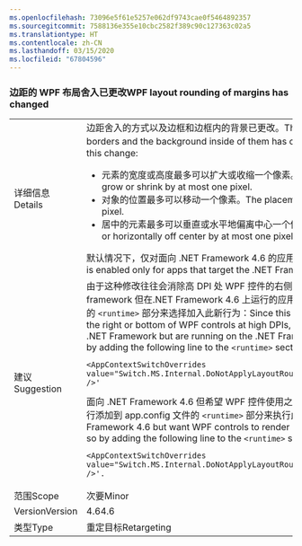 ```yaml
---
ms.openlocfilehash: 73096e5f61e5257e062df9743cae0f5464892357
ms.sourcegitcommit: 7588136e355e10cbc2582f389c90c127363c02a5
ms.translationtype: HT
ms.contentlocale: zh-CN
ms.lasthandoff: 03/15/2020
ms.locfileid: "67804596"
---
```

### <a name="wpf-layout-rounding-of-margins-has-changed"></a><span data-ttu-id="e9510-101">边距的 WPF 布局舍入已更改</span><span class="sxs-lookup"><span data-stu-id="e9510-101">WPF layout rounding of margins has changed</span></span>

|   |   |
|---|---|
|<span data-ttu-id="e9510-102">详细信息</span><span class="sxs-lookup"><span data-stu-id="e9510-102">Details</span></span>|<span data-ttu-id="e9510-103">边距舍入的方式以及边框和边框内的背景已更改。</span><span class="sxs-lookup"><span data-stu-id="e9510-103">The way in which margins are rounded and borders and the background inside of them has changed.</span></span> <span data-ttu-id="e9510-104">此更改的结果是：</span><span class="sxs-lookup"><span data-stu-id="e9510-104">As a result of this change:</span></span><ul><li><span data-ttu-id="e9510-105">元素的宽度或高度最多可以扩大或收缩一个像素。</span><span class="sxs-lookup"><span data-stu-id="e9510-105">The width or height of elements may grow or shrink by at most one pixel.</span></span></li><li><span data-ttu-id="e9510-106">对象的位置最多可以移动一个像素。</span><span class="sxs-lookup"><span data-stu-id="e9510-106">The placement of an object can move by at most one pixel.</span></span></li><li><span data-ttu-id="e9510-107">居中的元素最多可以垂直或水平地偏离中心一个像素。</span><span class="sxs-lookup"><span data-stu-id="e9510-107">Centered elements can be vertically or horizontally off center by at most one pixel.</span></span></li></ul><span data-ttu-id="e9510-108">默认情况下，仅对面向 .NET Framework 4.6 的应用启用此新布局。</span><span class="sxs-lookup"><span data-stu-id="e9510-108">By default, this new layout is enabled only for apps that target the .NET Framework 4.6.</span></span>|
|<span data-ttu-id="e9510-109">建议</span><span class="sxs-lookup"><span data-stu-id="e9510-109">Suggestion</span></span>|<span data-ttu-id="e9510-110">由于这种修改往往会消除高 DPI 处 WPF 控件的右侧或底部剪辑，因此面向早期版本的 .NET framework 但在.NET Framework 4.6 上运行的应用可以通过将下面的行添加到 app.config 文件的 <code>&lt;runtime&gt;</code> 部分来选择加入此新行为：</span><span class="sxs-lookup"><span data-stu-id="e9510-110">Since this modification tends to eliminate clipping of the right or bottom of WPF controls at high DPIs, apps that target earlier versions of the .NET Framework but are running on the .NET Framework 4.6 can opt into this new behavior by adding the following line to the <code>&lt;runtime&gt;</code> section of the app.config file:</span></span><pre><code class="lang-xml">&lt;AppContextSwitchOverrides value=&quot;Switch.MS.Internal.DoNotApplyLayoutRoundingToMarginsAndBorderThickness=false&quot; /&gt;&#39;&#13;&#10;</code></pre><span data-ttu-id="e9510-111">面向 .NET Framework 4.6 但希望 WPF 控件使用之前的布局算法来呈现的应用可以通过将下面的行添加到 app.config 文件的 <code>&lt;runtime&gt;</code> 部分来执行此操作：</span><span class="sxs-lookup"><span data-stu-id="e9510-111">Apps that target the .NET Framework 4.6 but want WPF controls to render using the previous layout algorithm can do so by adding the following line to the <code>&lt;runtime&gt;</code> section of the app.config file:</span></span><pre><code class="lang-xml">&lt;AppContextSwitchOverrides value=&quot;Switch.MS.Internal.DoNotApplyLayoutRoundingToMarginsAndBorderThickness=true&quot; /&gt;&#39;.&#13;&#10;</code></pre>|
|<span data-ttu-id="e9510-112">范围</span><span class="sxs-lookup"><span data-stu-id="e9510-112">Scope</span></span>|<span data-ttu-id="e9510-113">次要</span><span class="sxs-lookup"><span data-stu-id="e9510-113">Minor</span></span>|
|<span data-ttu-id="e9510-114">Version</span><span class="sxs-lookup"><span data-stu-id="e9510-114">Version</span></span>|<span data-ttu-id="e9510-115">4.6</span><span class="sxs-lookup"><span data-stu-id="e9510-115">4.6</span></span>|
|<span data-ttu-id="e9510-116">类型</span><span class="sxs-lookup"><span data-stu-id="e9510-116">Type</span></span>|<span data-ttu-id="e9510-117">重定目标</span><span class="sxs-lookup"><span data-stu-id="e9510-117">Retargeting</span></span>|
